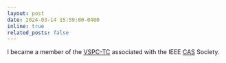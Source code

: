 ```yaml
---
layout: post
date: 2024-03-14 15:59:00-0400
inline: true
related_posts: false
---
```


I became a member of the [VSPC-TC](https://ieee-cas.org/technical-committee/visual-signal-processing-and-communications-vspc) associated with the IEEE [CAS](https://ieee-cas.org/) Society.